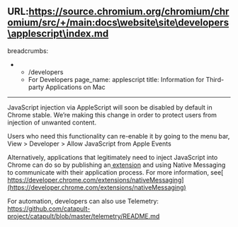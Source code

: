 URL:https://source.chromium.org/chromium/chromium/src/+/main:docs\website\site\developers\applescript\index.md
---
breadcrumbs:
- - /developers
  - For Developers
page_name: applescript
title: Information for Third-party Applications on Mac
---

JavaScript injection via AppleScript will soon be disabled by default in Chrome
stable. We’re making this change in order to protect users from injection of
unwanted content.

Users who need this functionality can re-enable it by going to the menu bar,
View &gt; Developer &gt; Allow JavaScript from Apple Events

Alternatively, applications that legitimately need to inject JavaScript into
Chrome can do so by publishing an[
extension](https://developer.chrome.com/extensions) and using Native Messaging
to communicate with their application process. For more information, see[
https://developer.chrome.com/extensions/nativeMessaging](https://developer.chrome.com/extensions/nativeMessaging)

For automation, developers can also use Telemetry:
<https://github.com/catapult-project/catapult/blob/master/telemetry/README.md>
